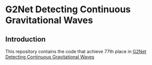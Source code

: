 # G2Net Detecting Continuous Gravitational Waves

## Introduction
This repository contains the code that achieve 77th place in [G2Net Detecting Continuous Gravitational Waves](https://www.kaggle.com/competitions/g2net-detecting-continuous-gravitational-waves/overview)
